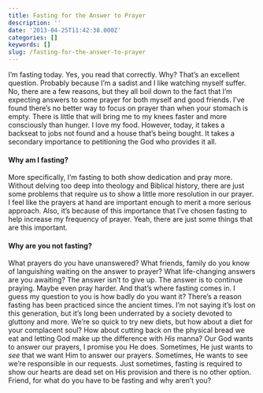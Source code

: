 ```yaml
---
title: Fasting for the Answer to Prayer
description: ''
date: '2013-04-25T11:42:38.000Z'
categories: []
keywords: []
slug: /fasting-for-the-answer-to-prayer
---
```

I’m fasting today. Yes, you read that correctly. Why? That’s an excellent question. Probably because I’m a sadist and I like watching myself suffer. No, there are a few reasons, but they all boil down to the fact that I’m expecting answers to some prayer for both myself and good friends. I’ve found there’s no better way to focus on prayer than when your stomach is empty. There is little that will bring me to my knees faster and more consciously than hunger. I love my food. However, today, it takes a backseat to jobs not found and a house that’s being bought. It takes a secondary importance to petitioning the God who provides it all.
#### Why am I fasting?
More specifically, I’m fasting to both show dedication and pray more. Without delving too deep into theology and Biblical history, there are just some problems that require us to show a little more resolution in our prayer. I feel like the prayers at hand are important enough to merit a more serious approach. Also, it’s because of this importance that I’ve chosen fasting to help increase my frequency of prayer. Yeah, there are just some things that are this important.
#### Why are you not fasting?
What prayers do you have unanswered? What friends, family do you know of languishing waiting on the answer to prayer? What life-changing answers are you awaiting? The answer isn’t to give up. The answer is to continue praying. Maybe even pray harder. And that’s where fasting comes in. I guess my question to you is how badly do you want it?
There’s a reason fasting has been practiced since the ancient times. I’m not saying it’s lost on this generation, but it’s long been underrated by a society devoted to gluttony and more. We’re so quick to try new diets, but how about a diet for your complacent soul? How about cutting back on the physical bread we eat and letting God make up the difference with _His_ manna? Our God wants to answer our prayers, I promise you He does. Sometimes, He just wants to _see_ that we want Him to answer our prayers. Sometimes, He wants to see we’re responsible in our requests. Just sometimes, fasting is required to show our hearts are dead set on His provision and there is no other option. Friend, for what do you have to be fasting and why aren’t you?
